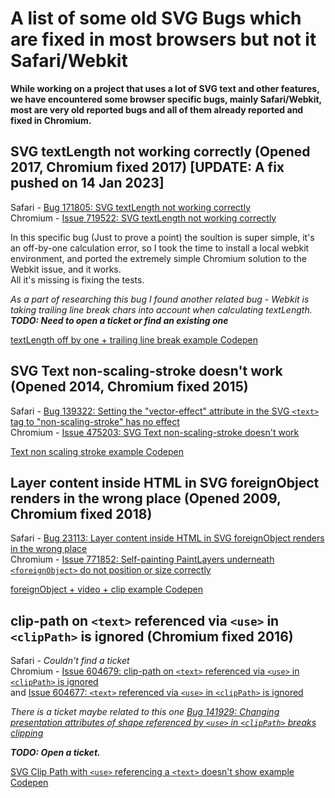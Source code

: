 # A list of some old SVG Bugs which are fixed in most browsers but not it Safari/Webkit
**While working on a project that uses a lot of SVG text and other features, we have encountered some browser specific bugs, mainly Safari/Webkit,
most are very old reported bugs and all of them already reported and fixed in Chromium.**



## SVG textLength not working correctly (Opened 2017, Chromium fixed 2017) [UPDATE: A fix pushed on 14 Jan 2023]

Safari - [Bug 171805: SVG textLength not working correctly](https://bugs.webkit.org/show_bug.cgi?id=171805)  
Chromium - [Issue 719522: SVG textLength not working correctly](https://bugs.chromium.org/p/chromium/issues/detail?id=719522)

In this specific bug (Just to prove a point) the soultion is super simple, it's an off-by-one calculation error, so I took the time to install a local webkit environment, and ported the extremely simple Chromium solution to the Webkit issue, and it works.  
All it's missing is fixing the tests.

*As a part of researching this bug I found another related bug - Webkit is taking trailing line break chars into account when calculating textLength.  
**TODO: Need to open a ticket or find an existing one***

[textLength off by one + trailing line break example Codepen](https://codepen.io/tombigel/pen/QWQQaGM)



## SVG Text non-scaling-stroke doesn't work (Opened 2014, Chromium fixed 2015)

Safari - [Bug 139322: Setting the "vector-effect" attribute in the SVG `<text>` tag to "non-scaling-stroke" has no effect](https://bugs.webkit.org/show_bug.cgi?id=139322)  
Chromium - [Issue 475203: SVG Text non-scaling-stroke doesn't work](https://bugs.chromium.org/p/chromium/issues/detail?id=475203)

[Text non scaling stroke example Codepen](https://codepen.io/tombigel/pen/wvjwWYZ)


## Layer content inside HTML in SVG foreignObject renders in the wrong place (Opened 2009, Chromium fixed 2018)

Safari - [Bug 23113: Layer content inside HTML in SVG foreignObject renders in the wrong place](https://bugs.webkit.org/show_bug.cgi?id=23113)  
Chromium - [Issue 771852: Self-painting PaintLayers underneath `<foreignObject>` do not position or size correctly](https://bugs.chromium.org/p/chromium/issues/detail?id=771852)

[foreignObject + video + clip example Codepen](https://codepen.io/tombigel/pen/qBodyPY)


## clip-path on `<text>` referenced via `<use>` in `<clipPath>` is ignored (Chromium fixed 2016)

Safari - *Couldn't find a ticket*  
Chromium - [Issue 604679: clip-path on `<text>` referenced via `<use>` in `<clipPath>` is ignored](https://bugs.chromium.org/p/chromium/issues/detail?id=604679)  
and [Issue 604677: `<text>` referenced via `<use>` in `<clipPath>` is ignored](https://bugs.chromium.org/p/chromium/issues/detail?id=604677)  

 *There is a ticket maybe related to this one [Bug 141929: Changing presentation attributes of shape referenced by `<use>` in `<clipPath>` breaks clipping](https://bugs.webkit.org/show_bug.cgi?id=141929)*
 
  ***TODO: Open a ticket.*** 
 
 [SVG Clip Path with `<use>` referencing a `<text>` doesn't show example Codepen](https://codepen.io/tombigel/pen/WNJbrLv)
  
 
